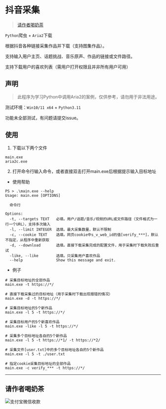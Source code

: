 # 抖音采集

> [请作者喝奶茶](#请作者喝奶茶)

`Python`爬虫 + `Aria2`下载

根据抖音各种链接采集作品并下载（支持图集作品）。

支持输入用户主页、话题挑战、音乐原声、作品的链接或文件路径。

支持下载用户的喜欢列表（需用户打开权限且并非所有用户可用）

## 声明

> 此程序为学习Python中调用Aria2的案例，仅供参考，请勿用于非法用途。

测试环境：`Win10/11 x64` + `Python3.11`

功能未全部测试，有问题请提交issue。


## 使用

1. 下载以下两个文件
```
main.exe
aria2c.exe
```
2. 打开命令行输入命令，或者直接双击打开main.exe后根据提示输入目标地址

- 使用帮助

```
PS > .\main.exe --help
Usage: main.exe [OPTIONS]

  命令行

Options:
  -t, --targets TEXT   必填。用户/话题/音乐/视频的URL或文件路径（文件格式为一行一个URL），支持多次输入
  -l, --limit INTEGER  选填。最大采集数量，默认不限制
  -c, --cookie TEXT    选填。网页cookie中s_v_web_id的值[verify_***]，默认不指定，从程序中重新获取
  -d, --download       选填。直接下载采集完成的配置文件，用于采集时下载失败后重试
  -like, --like        选填。只采集用户喜欢作品
  --help               Show this message and exit.
```

- 例子
```
# 采集目标地址的全部作品
main.exe -t https://*/ 

# 直接下载采集过的目标地址（用于采集时下载出现报错的情况）
main.exe -d -t https://*/ 

# 采集目标地址的5个新作品
main.exe -l 5 -t https://*/ 

# 采集目标用户的5个新喜欢作品
main.exe -like -l 5 -t https://*/ 

# 采集多个目标地址各自的5个新作品
main.exe -l 5 -t https://*1/ -t https://*2/ 

# 采集文件[user.txt]中的多个目标地址各自的5个新作品
main.exe -l 5 -t ./user.txt

# 指定cookie采集目标地址的全部作品
main.exe -c verify_*** -t https://*/ 
```


---

## 请作者喝奶茶

![支付宝微信收款][1]

  [1]: https://erma0.gitee.io/images/qrcode/shouqianma.png

